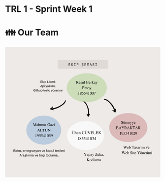 # TRL 1 - Sprint Week 1


# :family: Our Team
<p align="center">
<img src="https://github.com/berkayersoyy/MarbleRecognition/blob/main/TRL-1/Team-Diagram.jpeg"/>
</p>
